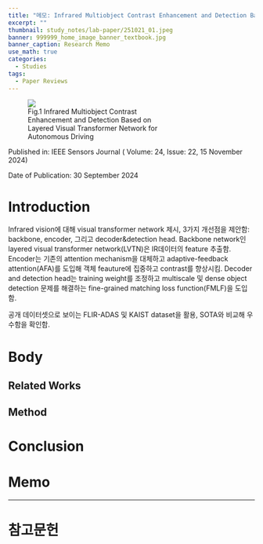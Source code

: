 ```yaml
---
title: "메모: Infrared Multiobject Contrast Enhancement and Detection Based on Layered Visual Transformer Network for Autonomous Driving"
excerpt: ""
thumbnail: study_notes/lab-paper/251021_01.jpeg
banner: 999999_home_image_banner_textbook.jpg
banner_caption: Research Memo
use_math: true
categories:
  - Studies
tags:
  - Paper Reviews
---
```


<figure class="align-center" style="width: 60%">
  <a href="{{ site.url }}{{ site.baseurl }}/assets/images/study_notes/lab-paper/251021_01.jpeg">
  <img src="{{ site.url }}{{ site.baseurl }}/assets/images/study_notes/lab-paper/251021_01.jpeg">
  </a>
  <figcaption>
  Fig.1 Infrared Multiobject Contrast Enhancement and Detection Based on Layered Visual Transformer Network for Autonomous Driving
  </figcaption>
</figure>

Published in: IEEE Sensors Journal ( Volume: 24, Issue: 22, 15 November 2024) 

Date of Publication: 30 September 2024

# Introduction

Infrared vision에 대해 visual transformer network 제시, 3가지 개선점을 제안함: backbone, encoder, 그리고 decoder&detection head. Backbone network인 layered visual transformer network(LVTN)은 IR데이터의 feature 추출함. Encoder는 기존의 attention mechanism을 대체하고 adaptive-feedback attention(AFA)를 도입해 객체 feauture에 집중하고 contrast를 향상시킴. Decoder and detection head는 training weight를 조정하고 multiscale 및 dense object detection 문제를 해결하는 fine-grained matching loss function(FMLF)을 도입함.

공개 데이터셋으로 보이는 FLIR-ADAS 및 KAIST dataset을 활용, SOTA와 비교해 우수함을 확인함.

# Body

## Related Works


## Method


# Conclusion


# Memo



---

# 참고문헌

